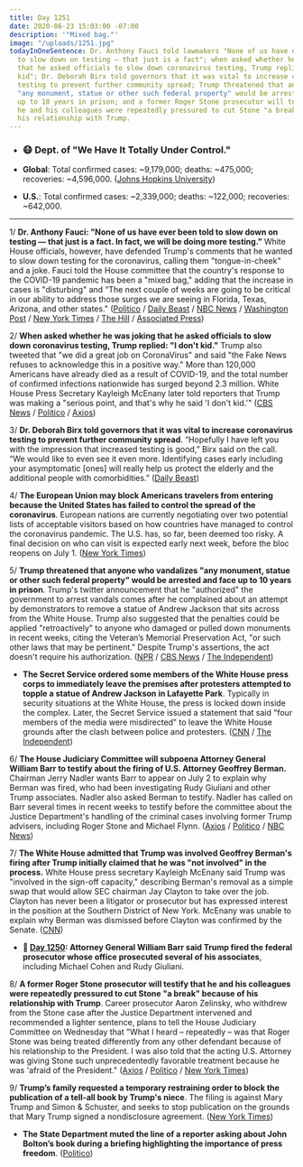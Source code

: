 ```yaml
---
title: Day 1251
date: 2020-06-23 15:03:00 -07:00
description: '"Mixed bag."'
image: "/uploads/1251.jpg"
todayInOneSentence: Dr. Anthony Fauci told lawmakers "None of us have ever been told
  to slow down on testing — that just is a fact"; when asked whether he was joking
  that he asked officials to slow down coronavirus testing, Trump replied "I don't
  kid"; Dr. Deborah Birx told governors that it was vital to increase coronavirus
  testing to prevent further community spread; Trump threatened that anyone who vandalizes
  "any monument, statue or other such federal property" would be arrested and face
  up to 10 years in prison; and a former Roger Stone prosecutor will testify that
  he and his colleagues were repeatedly pressured to cut Stone "a break" because of
  his relationship with Trump.
---
```


* ### 😷 Dept. of "We Have It Totally Under Control."

* **Global**: Total confirmed cases: \~9,179,000; deaths: \~475,000; recoveries: \~4,596,000. ([Johns Hopkins University](https://coronavirus.jhu.edu/map.html))

* **U.S.**: Total confirmed cases: \~2,339,000; deaths: \~122,000; recoveries: \~642,000.

---

1/ **Dr. Anthony Fauci: "None of us have ever been told to slow down on testing — that just is a fact. In fact, we will be doing more testing.”** White House officials, however, have defended Trump's comments that he wanted to slow down testing for the coronavirus, calling them "tongue-in-cheek" and a joke. Fauci told the House committee that the country's response to the COVID-19 pandemic has been a "mixed bag," adding that the increase in cases is "disturbing" and “The next couple of weeks are going to be critical in our ability to address those surges we are seeing in Florida, Texas, Arizona, and other states." ([Politico](https://www.politico.com/news/2020/06/23/fauci-trump-slow-down-testing-coronavirus-335861) / [Daily Beast](https://www.thedailybeast.com/fauci-denies-white-house-ordered-test-slowdown?scrolla=5eb6d68b7fedc32c19ef33b4) / [NBC News](https://www.nbcnews.com/politics/congress/fauci-says-u-s-will-expand-testing-not-slow-it-n1231877) / [Washington Post](https://www.washingtonpost.com/politics/2020/06/23/fauci-testimony-coronavirus-house/) / [New York Times](https://www.nytimes.com/2020/06/23/world/coronavirus-updates.html#link-40979b20) / [The Hill](https://thehill.com/policy/healthcare/504087-fauci-country-seeing-disturbing-new-urge-of-infections) / [Associated Press](https://apnews.com/a36ac8c2b3edf7f9c41f850e945c32e8))

2/ **When asked whether he was joking that he asked officials to slow down coronavirus testing, Trump replied: "I don't kid."** Trump also tweeted that "we did a great job on CoronaVirus" and said "the Fake News refuses to acknowledge this in a positive way." More than 120,000 Americans have already died as a result of COVID-19, and the total number of confirmed infections nationwide has surged beyond 2.3 million. White House Press Secretary Kayleigh McEnany later told reporters that Trump was making a "serious point, and that's why he said 'I don't kid.'" ([CBS News](https://www.cbsnews.com/news/trump-slow-down-testing-coronavirus-i-dont-kid/) / [Politico](https://www.politico.com/news/2020/06/23/trump-joking-slowing-coronavirus-testing-335459) / [Axios](https://www.axios.com/trump-coronavirus-testing-kidding-8a395c2b-6a6c-4393-ab89-3056fb90b8ca.html))

3/ **Dr. Deborah Birx told governors that it was vital to increase coronavirus testing to prevent further community spread**. “Hopefully I have left you with the impression that increased testing is good,” Birx said on the call. “We would like to even see it even more. Identifying cases early including your asymptomatic \[ones\] will really help us protect the elderly and the additional people with comorbidities.” ([Daily Beast](https://www.thedailybeast.com/dr-birx-contradicts-trump-privately-tells-govs-to-increase-covid-testing))

4/ **The European Union may block Americans travelers from entering because the United States has failed to control the spread of the coronavirus**. European nations are currently negotiating over two potential lists of acceptable visitors based on how countries have managed to control the coronavirus pandemic. The U.S. has, so far, been deemed too risky. A final decision on who can visit is expected early next week, before the bloc reopens on July 1. ([New York Times](https://www.nytimes.com/2020/06/23/world/europe/coronavirus-EU-American-travel-ban.html))

5/ **Trump threatened that anyone who vandalizes "any monument, statue or other such federal property" would be arrested and face up to 10 years in prison**. Trump's twitter announcement that he "authorized" the government to arrest vandals comes after he complained about an attempt by demonstrators to remove a statue of Andrew Jackson that sits across from the White House. Trump also suggested that the penalties could be applied "retroactively" to anyone who damaged or pulled down monuments in recent weeks, citing the Veteran’s Memorial Preservation Act, "or such other laws that may be pertinent." Despite Trump's assertions, the act doesn't require his authorization. ([NPR](https://www.npr.org/2020/06/23/882020026/trump-threatens-prison-for-attempts-to-topple-statues-heres-the-law-he-cites) / [CBS News](https://www.cbsnews.com/news/trump-authorizes-arrest-vandalize-federal-monument/) / [The Independent](https://www.independent.co.uk/news/world/americas/us-politics/trump-protesters-destroy-monuments-statues-arrest-ten-years-prison-a9580916.html))

* **The Secret Service ordered some members of the White House press corps to immediately leave the premises after protesters attempted to topple a statue of Andrew Jackson in Lafayette Park**. Typically in security situations at the White House, the press is locked down inside the complex. Later, the Secret Service issued a statement that said "four members of the media were misdirected" to leave the White House grounds after the clash between police and protesters. ([CNN](https://www.cnn.com/2020/06/22/politics/white-house-secret-service-press/index.html) / [The Independent](https://www.independent.co.uk/news/world/americas/us-politics/trump-white-house-journalists-secret-service-andrew-jackson-statue-protests-a9580701.html))

6/ **The House Judiciary Committee will subpoena Attorney General William Barr to testify about the firing of U.S. Attorney Geoffrey Berman.** Chairman Jerry Nadler wants Barr to appear on July 2 to explain why Berman was fired, who had been investigating Rudy Giuliani and other Trump associates. Nadler also asked Berman to testify. Nadler has called on Barr several times in recent weeks to testify before the committee about the Justice Department's handling of the criminal cases involving former Trump advisers, including Roger Stone and Michael Flynn. ([Axios](https://www.axios.com/house-judiciary-nadler-subpoena-attorney-general-bill-barr-4b3aa4de-a8cd-4bd9-93b2-5c51dd19c60b.html) / [Politico](https://www.politico.com/news/2020/06/22/barr-house-judiciary-panel-334764) / [NBC News](https://www.nbcnews.com/politics/politics-news/rep-nadler-preparing-subpoena-attorney-general-william-barr-testimony-n1231823))

7/ **The White House admitted that Trump was involved Geoffrey Berman's firing after Trump initially claimed that he was "not involved" in the process.** White House press secretary Kayleigh McEnany said Trump was "involved in the sign-off capacity," describing Berman's removal as a simple swap that would allow SEC chairman Jay Clayton to take over the job. Clayton has never been a litigator or prosecutor but has expressed interest in the position at the Southern District of New York. McEnany was unable to explain why Berman was dismissed before Clayton was confirmed by the Senate. ([CNN](https://www.cnn.com/2020/06/22/politics/trump-us-attorney-fired/index.html))

* **📌 [Day 1250](https://whatthefuckjusthappenedtoday.com/2020/06/22/day-1250/#4-attorney-general-william-barr-said): Attorney General William Barr said Trump fired the federal prosecutor whose office prosecuted several of his associates**, including Michael Cohen and Rudy Giuliani.

8/ **A former Roger Stone prosecutor will testify that he and his colleagues were repeatedly pressured to cut Stone "a break" because of his relationship with Trump**. Career prosecutor Aaron Zelinsky, who withdrew from the Stone case after the Justice Department intervened and recommended a lighter sentence, plans to tell the House Judiciary Committee on Wednesday that "What I heard – repeatedly – was that Roger Stone was being treated differently from any other defendant because of his relationship to the President. I was also told that the acting U.S. Attorney was giving Stone such unprecedentedly favorable treatment because he was 'afraid of the President." ([Axios](https://www.axios.com/roger-stone-prosecutor-testimony-doj-intervened-023ae7b0-8283-474d-b0d7-c643d1fd3af6.html?stream=politics) / [Politico](https://www.politico.com/news/2020/06/23/prosecutor-says-he-was-pressured-to-cut-roger-stone-a-break-because-of-his-ties-to-trump-336075) / [New York Times](https://www.nytimes.com/2020/06/23/us/politics/roger-stone-sentencing-politicized.html))

9/ **Trump’s family requested a temporary restraining order to block the publication of a tell-all book by Trump's niece**. The filing is against Mary Trump and Simon & Schuster, and seeks to stop publication on the grounds that Mary Trump signed a nondisclosure agreement. ([New York Times](https://www.nytimes.com/2020/06/23/us/politics/mary-trump-book-court.html?action=click&module=Top%20Stories&pgtype=Homepage))

* **The State Department muted the line of a reporter asking about John Bolton’s book during a briefing highlighting the importance of press freedom**. ([Politico](https://www.politico.com/news/2020/06/22/state-department-bolton-book-334022))
